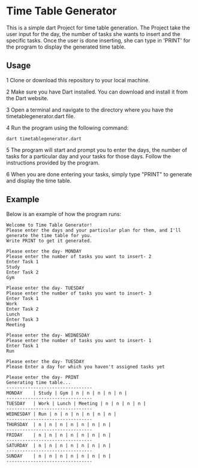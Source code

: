# Time Table Generator

This is a simple dart Project for time table generation. The Project take the user input for the day, the number of tasks she wants to insert and the specific tasks. Once the user is done inserting, she can type in 'PRINT' for the program to display the generated time table.

## Usage

1 Clone or download this repository to your local machine.

2 Make sure you have Dart installed. You can download and install it from the Dart website.

3 Open a terminal and navigate to the directory where you have the timetablegenerator.dart file.

4 Run the program using the following command:
```agsl
dart timetablegenerator.dart
```

5 The program will start and prompt you to enter the days, the number of tasks for a particular day and your tasks for those days. Follow the instructions provided by the program.

6 When you are done entering your tasks, simply type "PRINT" to generate and display the time table.

## Example

Below is an example of how the program runs:

```agsl
Welcome to Time Table Generator!
Please enter the days and your particular plan for them, and I'll generate the time table for you.
Write PRINT to get it generated.

Please enter the day- MONDAY
Please enter the number of tasks you want to insert- 2
Enter Task 1
Study
Enter Task 2
Gym

Please enter the day- TUESDAY
Please enter the number of tasks you want to insert- 3
Enter Task 1
Work
Enter Task 2
Lunch
Enter Task 3
Meeting

Please enter the day- WEDNESDAY
Please enter the number of tasks you want to insert- 1
Enter Task 1
Run

Please enter the day- TUESDAY
Please Enter a day for which you haven't assigned tasks yet

Please enter the day- PRINT
Generating time table...
--------------------------------
MONDAY    | Study | Gym | n | n | n | n | n |
--------------------------------
TUESDAY   | Work | Lunch | Meeting | n | n | n | n |
--------------------------------
WEDNESDAY | Run | n | n | n | n | n | n |
--------------------------------
THURSDAY  | n | n | n | n | n | n | n |
--------------------------------
FRIDAY    | n | n | n | n | n | n | n |
--------------------------------
SATURDAY  | n | n | n | n | n | n | n |
--------------------------------
SUNDAY    | n | n | n | n | n | n | n |
--------------------------------

```